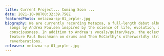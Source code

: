 ```yaml
---
title: Current Project... Coming Soon ...
date: 2021-10-08T00:32:39.758Z
featuredPhoto: metazoa-sp-01_prple-.jpg
biography: We are currently recording Metazoa, a full-length debut album of
  songs by Andrea Poulsen inspired by the science of life, evolution, and animal
  consciousness. In addition to Andrea's vocals/guitar/keys, the eclectic tracks
  feature Paul Buschmann on drums and Thom McCarthy's otherworldly string
  reverberations.
releases: metazoa-sp-01_prple-.jpg
---
```

